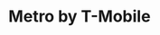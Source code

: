 ---
title: "Metro by T-Mobile"
url: /las-vegas/metro-by-t-mobile-east-sahara-avenue/
shop: mobile phone
---